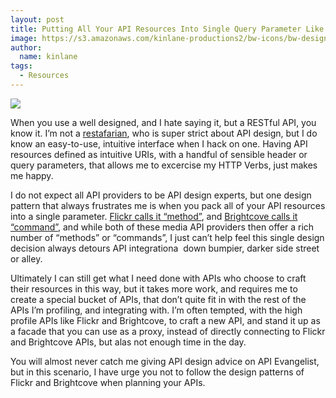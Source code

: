 ```yaml
---
layout: post
title: Putting All Your API Resources Into Single Query Parameter Like Flickr Does
image: https://s3.amazonaws.com/kinlane-productions2/bw-icons/bw-design.png
author:
  name: kinlane
tags:
  - Resources
---
```

[![](https://s3.amazonaws.com/kinlane-productions2/bw-icons/bw-design.png)](http://design.apievangelist.com)

When you use a well designed, and I hate saying it, but a RESTful API, you know it. I’m not a [restafarian](http://mikeschinkel.com/blog/whatisarestafarian/), who is super strict about API design, but I do know an easy-to-use, intuitive interface when I hack on one. Having API resources defined as intuitive URIs, with a handful of sensible header or query parameters, that allows me to excercise my HTTP Verbs, just makes me happy.

I do not expect all API providers to be API design experts, but one design pattern that always frustrates me is when you pack all of your API resources into a single parameter. [Flickr calls it “method”](https://www.flickr.com/services/api/), and [Brightcove calls it “command”](http://docs.brightcove.com/en/video-cloud/media/references/reference.html#Video_Read), and while both of these media API providers then offer a rich number of “methods” or “commands”, I just can’t help feel this single design decision always detours API integrationa  down bumpier, darker side street or alley.

Ultimately I can still get what I need done with APIs who choose to craft their resources in this way, but it takes more work, and requires me to create a special bucket of APIs, that don’t quite fit in with the rest of the APIs I’m profiling, and integrating with. I’m often tempted, with the high profile APIs like Flickr and Brightcove, to craft a new API, and stand it up as a facade that you can use as a proxy, instead of directly connecting to Flickr and Brightcove APIs, but alas not enough time in the day.

You will almost never catch me giving API design advice on API Evangelist, but in this scenario, I have urge you not to follow the design patterns of Flickr and Brightcove when planning your APIs.